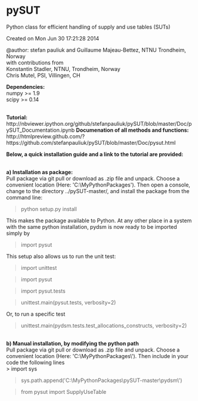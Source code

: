 pySUT
=====

Python class for efficient handling of supply and use tables (SUTs)

Created on Mon Jun 30 17:21:28 2014

@author: stefan pauliuk and Guillaume Majeau-Bettez, NTNU Trondheim, Norway <br>
with contributions from <br>
Konstantin Stadler, NTNU, Trondheim, Norway<br>
Chris Mutel, PSI, Villingen, CH <br>

<b>Dependencies:</b> <br>
numpy >= 1.9<br>
scipy >= 0.14<br>

<br>
<b>Tutorial:</b><br>
http://nbviewer.ipython.org/github/stefanpauliuk/pySUT/blob/master/Doc/pySUT_Documentation.ipynb
<b>Documenation of all methods and functions:</b><br>
http://htmlpreview.github.com/?https://github.com/stefanpauliuk/pySUT/blob/master/Doc/pysut.html
<br>

<b> Below, a quick installation guide and a link to the tutorial are provided:</b><br><br>

<b>a) Installation as package:</b> <br>
Pull package via git pull or download as .zip file and unpack. Choose a convenient location (Here: 'C:\MyPythonPackages\'). Then open a console, change to the directory ../pySUT-master/, and install the package from the command line: <br>
> python setup.py install 

This makes the package available to Python. At any other place in a system with the same python installation, pydsm is now ready to be imported simply by <br>
> import pysut

This setup also allows us to run the unit test: <br>

> import unittest

> import pysut

> import pysut.tests

> unittest.main(pysut.tests, verbosity=2)

Or, to run a specific test

> unittest.main(pydsm.tests.test_allocations_constructs, verbosity=2)

<br>
<b>b) Manual installation, by modifying the python path</b><br>
Pull package via git pull or download as .zip file and unpack. Choose a convenient location (Here: 'C:\MyPythonPackages\'). Then include in your code the following lines <br>
> import sys 

> sys.path.append('C:\\MyPythonPackages\\pySUT-master\\pydsm\\') 

> from pysut import SupplyUseTable


